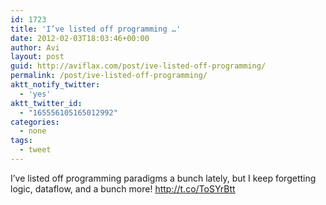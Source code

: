 ```yaml
---
id: 1723
title: 'I’ve listed off programming …'
date: 2012-02-03T18:03:46+00:00
author: Avi
layout: post
guid: http://aviflax.com/post/ive-listed-off-programming/
permalink: /post/ive-listed-off-programming/
aktt_notify_twitter:
  - 'yes'
aktt_twitter_id:
  - "165556105165012992"
categories:
  - none
tags:
  - tweet
---
```

I’ve listed off programming paradigms a bunch lately, but I keep forgetting logic, dataflow, and a bunch more! <a href="http://t.co/ToSYrBtt" rel="nofollow">http://t.co/ToSYrBtt</a>